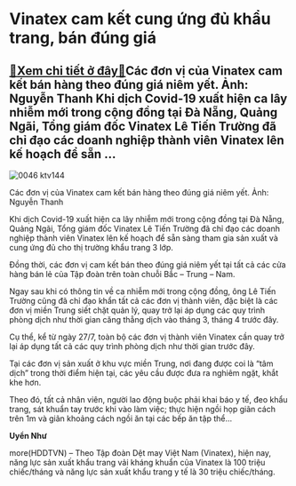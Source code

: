 Vinatex cam kết cung ứng đủ khẩu trang, bán đúng giá
====================================================

[:gift:Xem chi tiết ở đây:gift:](https://hddtvn.com/vinatex-cam-ket-cung-ung-du-khau-trang-ban-dung-gia/)Các đơn vị của Vinatex cam kết bán hàng theo đúng giá niêm yết. Ảnh: Nguyễn Thanh Khi dịch Covid-19 xuất hiện ca lây nhiễm mới trong cộng đồng tại Đà Nẵng, Quảng Ngãi, Tổng giám đốc Vinatex Lê Tiến Trường đã chỉ đạo các doanh nghiệp thành viên Vinatex lên kế hoạch để sẵn …
---------------------------------------------------------------------------------------------------------------------------------------------------------------------------------------------------------------------------------------------------------------------------------





![0046 ktv144](https://haiquanonline.com.vn/stores/news_dataimages/thanhnt/042020/14/08/in_article/0046_ktv14.4.jpg?rt=20200729101506 "undefined")


Các đơn vị của Vinatex cam kết bán hàng theo đúng giá niêm yết. Ảnh: Nguyễn Thanh



Khi dịch Covid-19 xuất hiện ca lây nhiễm mới trong cộng đồng tại Đà Nẵng, Quảng Ngãi, Tổng giám đốc Vinatex Lê Tiến Trường đã chỉ đạo các doanh nghiệp thành viên Vinatex lên kế hoạch để sẵn sàng tham gia sản xuất và cung ứng đủ cho thị trường khẩu trang 3 lớp.


Đồng thời, các đơn vị cam kết bán theo đúng giá niêm yết tại tất cả các cửa hàng bán lẻ của Tập đoàn trên toàn chuỗi Bắc – Trung – Nam.


Ngay sau khi có thông tin về ca nhiễm mới trong cộng đồng, ông Lê Tiến Trường cũng đã chỉ đạo khẩn tất cả các đơn vị thành viên, đặc biệt là các đơn vị miền Trung siết chặt quản lý, quay trở lại áp dụng các quy trình phòng dịch như thời gian căng thẳng dịch vào tháng 3, tháng 4 trước đây.


Cụ thể, kể từ ngày 27/7, toàn bộ các đơn vị thành viên Vinatex cần quay trở lại áp dụng tất cả các quy trình phòng dịch như thời gian trước đây.


Tại các đơn vị sản xuất ở khu vực miền Trung, nơi đang được coi là “tâm dịch” trong thời điểm hiện tại, các yêu cầu được đưa ra nghiêm ngặt, khắt khe hơn.


Theo đó, tất cả nhân viên, người lao động buộc phải khai báo y tế, đeo khẩu trang, sát khuẩn tay trước khi vào làm việc; thực hiện ngồi họp giãn cách trên 1m và giãn khoảng cách ngồi ăn tại các bếp ăn tập thể…




**Uyển Như**



more(HDDTVN) – Theo Tập đoàn Dệt may Việt Nam (Vinatex), hiện nay, năng lực sản xuất khẩu trang vải kháng khuẩn của Vinatex là 100 triệu chiếc/tháng và năng lực sản xuất khẩu trang y tế là 30 triệu chiếc/tháng.

